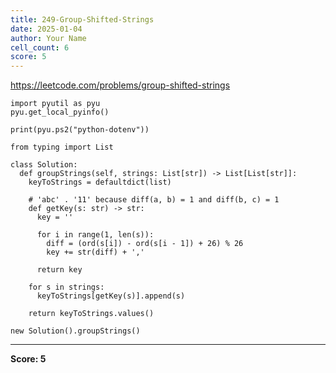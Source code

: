 ```yaml
---
title: 249-Group-Shifted-Strings
date: 2025-01-04
author: Your Name
cell_count: 6
score: 5
---
```


https://leetcode.com/problems/group-shifted-strings


```
import pyutil as pyu
pyu.get_local_pyinfo()
```


```
print(pyu.ps2("python-dotenv"))
```


```
from typing import List
```


```
class Solution:
  def groupStrings(self, strings: List[str]) -> List[List[str]]:
    keyToStrings = defaultdict(list)

    # 'abc' . '11' because diff(a, b) = 1 and diff(b, c) = 1
    def getKey(s: str) -> str:
      key = ''

      for i in range(1, len(s)):
        diff = (ord(s[i]) - ord(s[i - 1]) + 26) % 26
        key += str(diff) + ','

      return key

    for s in strings:
      keyToStrings[getKey(s)].append(s)

    return keyToStrings.values()
```


```
new Solution().groupStrings()
```


---
**Score: 5**